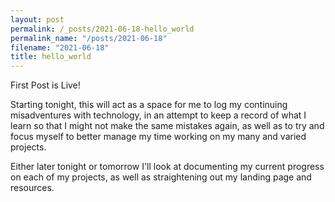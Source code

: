 ```yaml
---
layout: post
permalink: /_posts/2021-06-18-hello_world
permalink_name: "/posts/2021-06-18"
filename: "2021-06-18"
title: hello_world
---
```

First Post is Live!

Starting tonight, this will act as a space for me to log my continuing misadventures with technology, in an attempt to keep a record of what I learn so that I might not make the same mistakes again, as well as to try and focus myself to better manage my time working on my many and varied projects.

Either later tonight or tomorrow I'll look at documenting my current progress on each of my projects, as well as straightening out my landing page and resources.

